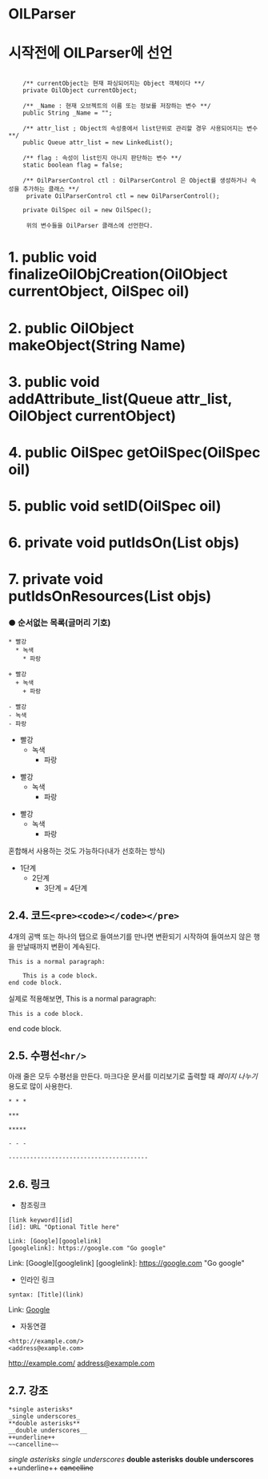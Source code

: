 OILParser 
======================
# 시작전에 OILParser에 선언 
<pre><code>
	/** currentObject는 현재 파싱되어지는 Object 객체이다 **/
	private OilObject currentObject;
	
	/** _Name : 현재 오브젝트의 이름 또는 정보를 저장하는 변수 **/
	public String _Name = "";
	
	/** attr_list ; Object의 속성중에서 list단위로 관리할 경우 사용되어지는 변수 **/
	public Queue attr_list = new LinkedList();
	
	/** flag : 속성이 list인지 아니지 판단하는 변수 **/
	static boolean flag = false;
	
	/** OilParserControl ctl : OilParserControl 은 Object를 생성하거나 속성을 추가하는 클래스 **/
	 private OilParserControl ctl = new OilParserControl();
	
	private OilSpec oil = new OilSpec();
	
	 위의 변수들을 OilParser 클래스에 선언한다.
</code></pre>
# 1. public void finalizeOilObjCreation(OilObject currentObject, OilSpec oil)
# 2. public OilObject makeObject(String Name)
# 3. public void addAttribute_list(Queue attr_list, OilObject currentObject)
# 4. public OilSpec getOilSpec(OilSpec oil)
# 5. public void setID(OilSpec oil)
# 6. private void putIdsOn(List<OilObject> objs)
# 7. private void putIdsOnResources(List<OilResource> objs)



### ● 순서없는 목록(글머리 기호)
```
* 빨강
  * 녹색
    * 파랑

+ 빨강
  + 녹색
    + 파랑

- 빨강
- 녹색
- 파랑
```
* 빨강
  * 녹색
    * 파랑

+ 빨강
  + 녹색
    + 파랑

- 빨강
  - 녹색
    - 파랑

혼합해서 사용하는 것도 가능하다(내가 선호하는 방식)
* 1단계
	- 2단계
    	+ 3단계
			= 4단계

## 2.4. 코드```<pre><code></code></pre>```
4개의 공백 또는 하나의 탭으로 들여쓰기를 만나면 변환되기 시작하여 들여쓰지 않은 행을 만날때까지 변환이 계속된다.
```
This is a normal paragraph:

    This is a code block.
end code block.
```
실제로 적용해보면,
This is a normal paragraph:

    This is a code block.
end code block.

## 2.5. 수평선```<hr/>```
아래 줄은 모두 수평선을 만든다. 마크다운 문서를 미리보기로 출력할 때 *페이지 나누기* 용도로 많이 사용한다.
```
* * *

***

*****

- - -

---------------------------------------
```


## 2.6. 링크
* 참조링크

```
[link keyword][id]
[id]: URL "Optional Title here"

Link: [Google][googlelink]
[googlelink]: https://google.com "Go google"
```

Link: [Google][googlelink]
[googlelink]: https://google.com "Go google"

* 인라인 링크
```
syntax: [Title](link)
```
Link: [Google](https://google.com, "google link")

* 자동연결
```
<http://example.com/>
<address@example.com>
```

<http://example.com/>
<address@example.com>

## 2.7. 강조
```
*single asterisks*
_single underscores_
**double asterisks**
__double underscores__
++underline++
~~cancelline~~
```
*single asterisks*
_single underscores_
**double asterisks**
__double underscores__
++underline++
~~cancelline~~

